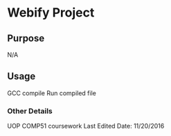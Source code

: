 # Webify Project

## Purpose
N/A 

## Usage
GCC compile
Run compiled file

### Other Details
UOP COMP51 coursework
Last Edited Date: 11/20/2016